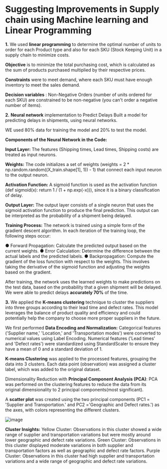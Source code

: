 # Suggesting Improvements in Supply chain using Machine learning and Linear Programming
**1.** We used **linear programming** to determine the optimal number of units to order for each Product
type and also for each SKU (Stock Keeping Unit) in a supply chain to minimize costs.

**Objective** is to minimize the total purchasing cost, which is calculated as the sum of products
purchased multiplied by their respective prices.

**Constraints** were to meet demand, where each SKU must have enough inventory to meet the
sales demand.

**Decision variables** : Non-Negative Orders  (number of units ordered for each
SKU) are constrained to be non-negative (you can't order a negative number of items).

**2.** **Neural network** implementation to Predict Delays
Built a model for predicting delays in shipments, using neural networks.

WE used 80% data for training the model and 20% to test the model.

**Components of the Neural Network in the Code:**

**Input Layer:** The features (Shipping times, Lead times, Shipping costs) are treated as input neurons. 

**Weights:** The code initializes a set of weights (weights = 2 * np.random.random((X_train.shape[1], 1)) - 1) that connect each input neuron to the output neuron. 

**Activation Function:** A sigmoid function is used as the activation function (def sigmoid(x): return 1 / (1 + np.exp(-x))), since it is a  binary classification of delay.

**Output Layer:** The output layer consists of a single neuron that uses the sigmoid activation function to produce the final prediction. 
This output can be interpreted as the probability of a shipment being delayed.

**Training Process:** The network is trained using a simple form of the gradient descent algorithm. 
In each iteration of the training loop, the following steps occur:

● Forward Propagation:  Calculate the predicted output based on the current weights.
● Error Calculation: Determine the difference between the actual labels and the predicted labels. 
● Backpropagation: Compute the gradient of the loss function with respect to the weights. This involves taking the derivative of the sigmoid function and adjusting the weights based on the gradient.

After training, the network uses the learned weights to make predictions on the test data, based on the probability that a given shipment will be delayed.
We were able to predict delays **accurately 70%** of the time.

**3.** We applied the **K-means clustering** technique to cluster the suppliers into three groups according to their lead time and defect rates. This model leverages the balance of product quality and efficiency and could potentially help the company to choose more proper suppliers in the future.

We first performed **Data Encoding and Normalization:**
Categorical features ('Supplier name,' 'Location,' and 'Transportation modes') were converted to numerical values using Label Encoding.
Numerical features ('Lead times' and 'Defect rates') were standardized using StandardScaler to ensure they have a mean of 0 and a standard deviation of 1.

**K-means Clustering** was applied to the processed features, grouping the data into 3 clusters. Each data point (observation) was assigned a cluster label, which was added to the original dataset.

Dimensionality Reduction with **Principal Component Analysis (PCA)**:
PCA was performed on the clustering features to reduce the data from its original dimensionality to 2 principal components(most significant).


A **scatter plot** was created using the two principal components (PC1 = 'Supplier and Transportation.' and PC2 ='Geographic and Defect rates.') as the axes, with colors representing the different clusters.

![image](https://github.com/Pratyusha3Purdue/USing-NEural-networks-and-CLustering-to-Improve-Supply-chain/assets/141969918/f0c861f1-289c-4591-8de2-83de06fa18c7)


**Cluster Insights:**
Yellow Cluster: Observations in this cluster showed a wide range of supplier and transportation variations but were mostly around lower geographic and defect rate variations.
Green Cluster: Observations in this cluster displayed moderate variations in both supplier and transportation factors as well as geographic and defect rate factors.
Purple Cluster: Observations in this cluster had high supplier and transportation variations and a wide range of geographic and defect rate variations.

